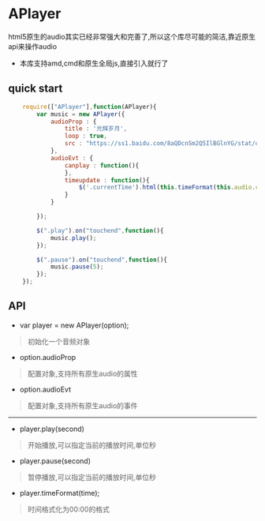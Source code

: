 # APlayer
html5原生的audio其实已经非常强大和完善了,所以这个库尽可能的简洁,靠近原生api来操作audio

* 本库支持amd,cmd和原生全局js,直接引入就行了

## quick start

```javascript
	require(["APlayer"],function(APlayer){
		var music = new APlayer({
			audioProp : {
				title : '光辉岁月',
				loop : true,
				src : "https://ss1.baidu.com/8aQDcnSm2Q5IlBGlnYG/stat/ogg/xinsui.mp3",
			},
			audioEvt : {
				canplay : function(){
				},
				timeupdate : function(){
					$('.currentTime').html(this.timeFormat(this.audio.currentTime));  
				}
			}

		});

		$(".play").on("touchend",function(){
			music.play();	
		});

		$(".pause").on("touchend",function(){
			music.pause(5);	
		});
	});

```

## API

* var player = new APlayer(option);
>初始化一个音频对象

* option.audioProp 
>配置对象,支持所有原生audio的属性

* option.audioEvt
>配置对象,支持所有原生audio的事件

____

* player.play(second)
>开始播放,可以指定当前的播放时间,单位秒

* player.pause(second)
>暂停播放,可以指定当前的播放时间,单位秒

* player.timeFormat(time);
>时间格式化为00:00的格式






